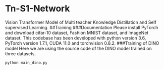 # Tn-S1-Network
Vision Transformer Model of Multi teacher Knowledge Distillation and Self supervised Learning.
##Training
###Documentation
Please install PyTorch and download cifar-10 dataset, Fashion MNIST dataset, and ImageNet dataset. This codebase has been developed with python version 3.6, PyTorch version 1.7.1, CUDA 11.0 and torchvision 0.8.2. 
###Training of DINO model
Here we are using the source code of the DINO model trained on three datasets.
```
python main_dino.py
```
